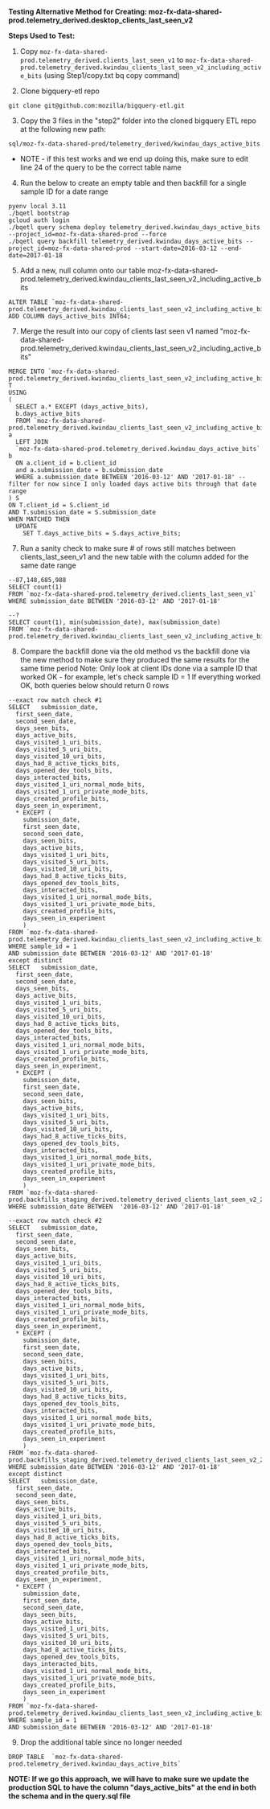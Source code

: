 **Testing Alternative Method for Creating: moz-fx-data-shared-prod.telemetry_derived.desktop_clients_last_seen_v2**

**Steps Used to Test:**
1. Copy `moz-fx-data-shared-prod.telemetry_derived.clients_last_seen_v1` to `moz-fx-data-shared-prod.telemetry_derived.kwindau_clients_last_seen_v2_including_active_bits` (using Step1/copy.txt bq copy command)

2. Clone bigquery-etl repo
```
git clone git@github.com:mozilla/bigquery-etl.git
```
3. Copy the 3 files in the "step2" folder into the cloned bigquery ETL repo at the following new path:
```
sql/moz-fx-data-shared-prod/telemetry_derived/kwindau_days_active_bits
```
* NOTE - if this test works and we end up doing this, make sure to edit line 24 of the query to be the correct table name

4. Run the below to create an empty table and then backfill for a single sample ID for a date range
```
pyenv local 3.11
./bqetl bootstrap
gcloud auth login
./bqetl query schema deploy telemetry_derived.kwindau_days_active_bits --project_id=moz-fx-data-shared-prod --force
./bqetl query backfill telemetry_derived.kwindau_days_active_bits --project_id=moz-fx-data-shared-prod --start-date=2016-03-12 --end-date=2017-01-18
```
5. Add a new, null column onto our table moz-fx-data-shared-prod.telemetry_derived.kwindau_clients_last_seen_v2_including_active_bits
```
ALTER TABLE `moz-fx-data-shared-prod.telemetry_derived.kwindau_clients_last_seen_v2_including_active_bits`
ADD COLUMN days_active_bits INT64;
```

7. Merge the result into our copy of clients last seen v1 named "moz-fx-data-shared-prod.telemetry_derived.kwindau_clients_last_seen_v2_including_active_bits"
```
MERGE INTO `moz-fx-data-shared-prod.telemetry_derived.kwindau_clients_last_seen_v2_including_active_bits` T 
USING
(
  SELECT a.* EXCEPT (days_active_bits),
  b.days_active_bits 
  FROM `moz-fx-data-shared-prod.telemetry_derived.kwindau_clients_last_seen_v2_including_active_bits` a
  LEFT JOIN
  `moz-fx-data-shared-prod.telemetry_derived.kwindau_days_active_bits` b
  ON a.client_id = b.client_id
  and a.submission_date = b.submission_date
  WHERE a.submission_date BETWEEN '2016-03-12' AND '2017-01-18' --filter for now since I only loaded days active bits through that date range
) S
ON T.client_id = S.client_id
AND T.submission_date = S.submission_date
WHEN MATCHED THEN
  UPDATE
    SET T.days_active_bits = S.days_active_bits;
```
7. Run a sanity check to make sure # of rows still matches between clients_last_seen_v1 and the new table with the column added for the same date range
```
--87,148,685,988
SELECT count(1) 
FROM `moz-fx-data-shared-prod.telemetry_derived.clients_last_seen_v1`
WHERE submission_date BETWEEN '2016-03-12' AND '2017-01-18'

--?
SELECT count(1), min(submission_date), max(submission_date)
FROM `moz-fx-data-shared-prod.telemetry_derived.kwindau_clients_last_seen_v2_including_active_bits`;
```

8. Compare the backfill done via the old method vs the backfill done via the new method to make sure they produced the same results for the same time period
    Note: Only look at client IDs done via a sample ID that worked OK - for example, let's check sample ID = 1
    If everything worked OK, both queries below should return 0 rows
```
--exact row match check #1 
SELECT   submission_date,
  first_seen_date,
  second_seen_date,
  days_seen_bits,
  days_active_bits,
  days_visited_1_uri_bits,
  days_visited_5_uri_bits,
  days_visited_10_uri_bits,
  days_had_8_active_ticks_bits,
  days_opened_dev_tools_bits,
  days_interacted_bits,
  days_visited_1_uri_normal_mode_bits,
  days_visited_1_uri_private_mode_bits,
  days_created_profile_bits,
  days_seen_in_experiment,
  * EXCEPT (
    submission_date,
    first_seen_date,
    second_seen_date,
    days_seen_bits,
    days_active_bits,
    days_visited_1_uri_bits,
    days_visited_5_uri_bits,
    days_visited_10_uri_bits,
    days_had_8_active_ticks_bits,
    days_opened_dev_tools_bits,
    days_interacted_bits,
    days_visited_1_uri_normal_mode_bits,
    days_visited_1_uri_private_mode_bits,
    days_created_profile_bits,
    days_seen_in_experiment
    )
FROM `moz-fx-data-shared-prod.telemetry_derived.kwindau_clients_last_seen_v2_including_active_bits`
WHERE sample_id = 1
AND submission_date BETWEEN '2016-03-12' AND '2017-01-18'
except distinct
SELECT   submission_date,
  first_seen_date,
  second_seen_date,
  days_seen_bits,
  days_active_bits,
  days_visited_1_uri_bits,
  days_visited_5_uri_bits,
  days_visited_10_uri_bits,
  days_had_8_active_ticks_bits,
  days_opened_dev_tools_bits,
  days_interacted_bits,
  days_visited_1_uri_normal_mode_bits,
  days_visited_1_uri_private_mode_bits,
  days_created_profile_bits,
  days_seen_in_experiment,
  * EXCEPT (
    submission_date,
    first_seen_date,
    second_seen_date,
    days_seen_bits,
    days_active_bits,
    days_visited_1_uri_bits,
    days_visited_5_uri_bits,
    days_visited_10_uri_bits,
    days_had_8_active_ticks_bits,
    days_opened_dev_tools_bits,
    days_interacted_bits,
    days_visited_1_uri_normal_mode_bits,
    days_visited_1_uri_private_mode_bits,
    days_created_profile_bits,
    days_seen_in_experiment
    )
FROM `moz-fx-data-shared-prod.backfills_staging_derived.telemetry_derived_clients_last_seen_v2_20230322_1`
WHERE submission_date BETWEEN  '2016-03-12' AND '2017-01-18'

--exact row match check #2
SELECT   submission_date,
  first_seen_date,
  second_seen_date,
  days_seen_bits,
  days_active_bits,
  days_visited_1_uri_bits,
  days_visited_5_uri_bits,
  days_visited_10_uri_bits,
  days_had_8_active_ticks_bits,
  days_opened_dev_tools_bits,
  days_interacted_bits,
  days_visited_1_uri_normal_mode_bits,
  days_visited_1_uri_private_mode_bits,
  days_created_profile_bits,
  days_seen_in_experiment,
  * EXCEPT (
    submission_date,
    first_seen_date,
    second_seen_date,
    days_seen_bits,
    days_active_bits,
    days_visited_1_uri_bits,
    days_visited_5_uri_bits,
    days_visited_10_uri_bits,
    days_had_8_active_ticks_bits,
    days_opened_dev_tools_bits,
    days_interacted_bits,
    days_visited_1_uri_normal_mode_bits,
    days_visited_1_uri_private_mode_bits,
    days_created_profile_bits,
    days_seen_in_experiment
    )
FROM `moz-fx-data-shared-prod.backfills_staging_derived.telemetry_derived_clients_last_seen_v2_20230322_1`
WHERE submission_date BETWEEN '2016-03-12' AND '2017-01-18'
except distinct
SELECT   submission_date,
  first_seen_date,
  second_seen_date,
  days_seen_bits,
  days_active_bits,
  days_visited_1_uri_bits,
  days_visited_5_uri_bits,
  days_visited_10_uri_bits,
  days_had_8_active_ticks_bits,
  days_opened_dev_tools_bits,
  days_interacted_bits,
  days_visited_1_uri_normal_mode_bits,
  days_visited_1_uri_private_mode_bits,
  days_created_profile_bits,
  days_seen_in_experiment,
  * EXCEPT (
    submission_date,
    first_seen_date,
    second_seen_date,
    days_seen_bits,
    days_active_bits,
    days_visited_1_uri_bits,
    days_visited_5_uri_bits,
    days_visited_10_uri_bits,
    days_had_8_active_ticks_bits,
    days_opened_dev_tools_bits,
    days_interacted_bits,
    days_visited_1_uri_normal_mode_bits,
    days_visited_1_uri_private_mode_bits,
    days_created_profile_bits,
    days_seen_in_experiment
    )
FROM `moz-fx-data-shared-prod.telemetry_derived.kwindau_clients_last_seen_v2_including_active_bits`
WHERE sample_id = 1
AND submission_date BETWEEN '2016-03-12' AND '2017-01-18'
```
9. Drop the additional table since no longer needed
```
DROP TABLE  `moz-fx-data-shared-prod.telemetry_derived.kwindau_days_active_bits`
```

**NOTE: If we go this approach, we will have to make sure we update the production SQL to have the column "days_active_bits" at the end in both the schema and in the query.sql file**
